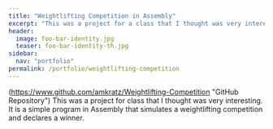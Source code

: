 ```yaml
---
title: "Weightlifting Competition in Assembly"
excerpt: "This was a project for a class that I thought was very interesting to do."
header:
  image: foo-bar-identity.jpg
  teaser: foo-bar-identity-th.jpg
sidebar:
  nav: "portfolio"
permalink: /portfolio/weightlifting-competition
---
```


(https://www.github.com/amkratz/Weightlifting-Competition "GitHub Repository")
This was a project for class that I thought was very interesting. It is a simple program in Assembly that simulates a
weightlifting competition and declares a winner.

